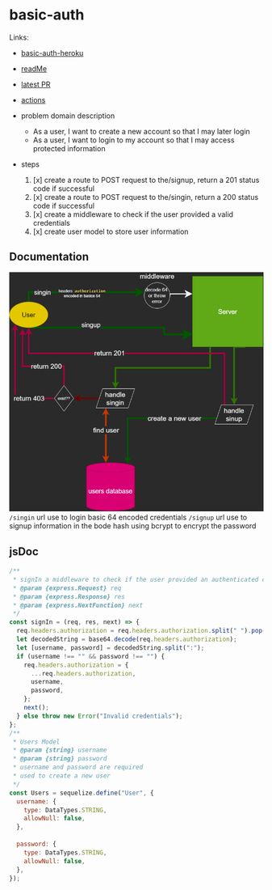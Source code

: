 # basic-auth

Links:

- [basic-auth-heroku](https://jallad-basic-auth.herokuapp.com/)
- [readMe](https://github.com/Ahmadjlallad/basic-auth#readme)
- [latest PR](https://github.com/Ahmadjlallad/basic-auth/pull/2)
- [actions](https://github.com/Ahmadjlallad/basic-auth/actions)

- problem domain description
  - As a user, I want to create a new account so that I may later login
  - As a user, I want to login to my account so that I may access protected information
- steps
  1. [x] create a route to POST request to the/signup, return a 201 status code if successful
  2. [x] create a route to POST request to the/singin, return a 200 status code if successful
  3. [x] create a middleware to check if the user provided a valid credentials
  4. [x] create user model to store user information

## Documentation

![vi](./assets/6drawio.png)
`/singin` url use to login basic 64 encoded credentials
`/signup` url use to signup information in the bode
hash using bcrypt to encrypt the password

## jsDoc

```javascript
/**
 * signIn a middleware to check if the user provided an authenticated credentials or not
 * @param {express.Request} req
 * @param {express.Response} res
 * @param {express.NextFunction} next
 */
const signIn = (req, res, next) => {
  req.headers.authorization = req.headers.authorization.split(" ").pop();
  let decodedString = base64.decode(req.headers.authorization);
  let [username, password] = decodedString.split(":");
  if (username !== "" && password !== "") {
    req.headers.authorization = {
      ...req.headers.authorization,
      username,
      password,
    };
    next();
  } else throw new Error("Invalid credentials");
};
/**
 * Users Model
 * @param {string} username
 * @param {string} password
 * username and password are required
 * used to create a new user
 */
const Users = sequelize.define("User", {
  username: {
    type: DataTypes.STRING,
    allowNull: false,
  },

  password: {
    type: DataTypes.STRING,
    allowNull: false,
  },
});
```
